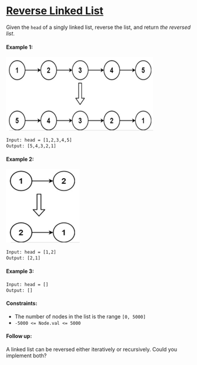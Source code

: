 # [Reverse Linked List](https://leetcode.com/explore/interview/card/top-interview-questions-easy/93/linked-list/560/)
Given the `head` of a singly linked list, reverse the list, and return *the reversed list*.

#### Example 1:
<img src="images/example1.png" width="400" height="200">

```
Input: head = [1,2,3,4,5]
Output: [5,4,3,2,1]
```

#### Example 2:
<img src="images/example2.png" width="200" height="200">

```
Input: head = [1,2]
Output: [2,1]
```

#### Example 3:
```
Input: head = []
Output: []
```

#### Constraints:
- The number of nodes in the list is the range `[0, 5000]`
- `-5000 <= Node.val <= 5000`

#### Follow up:
A linked list can be reversed either iteratively or recursively. Could you implement both?
